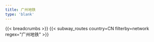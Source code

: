 ```yaml
---
title: 广州地铁
type: 'blank'
---
```


{{< breadcrumbs >}}
{{< subway_routes country=CN filterby=network regex="广州地铁" >}}
